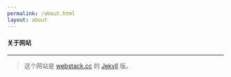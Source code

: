 ```yaml
---
permalink: /about.html
layout: about
---
```


#### 关于网站

--- 

> 这个网站是 [webstack.cc](https://github.com/WebStackPage/WebStackPage.github.io) 的 [Jekyll](https://jekyllrb.com/) 版。
